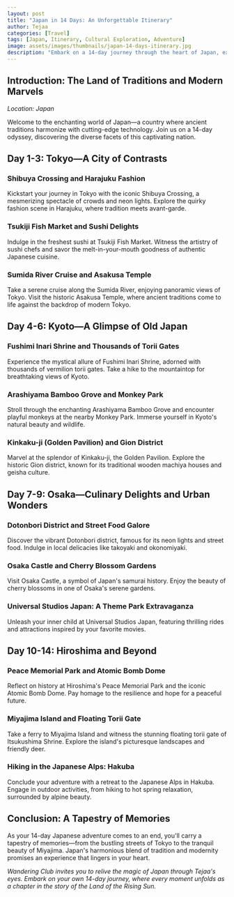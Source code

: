 ```yaml
---
layout: post
title: "Japan in 14 Days: An Unforgettable Itinerary"
author: Tejaa
categories: [Travel]
tags: [Japan, Itinerary, Cultural Exploration, Adventure]
image: assets/images/thumbnails/japan-14-days-itinerary.jpg
description: "Embark on a 14-day journey through the heart of Japan, exploring its rich culture, breathtaking landscapes, and vibrant cities. Join Tejaa on an unforgettable adventure across the Land of the Rising Sun."
---
```


## Introduction: The Land of Traditions and Modern Marvels

*Location: Japan*

Welcome to the enchanting world of Japan—a country where ancient traditions harmonize with cutting-edge technology. Join us on a 14-day odyssey, discovering the diverse facets of this captivating nation.

## Day 1-3: Tokyo—A City of Contrasts

### Shibuya Crossing and Harajuku Fashion

Kickstart your journey in Tokyo with the iconic Shibuya Crossing, a mesmerizing spectacle of crowds and neon lights. Explore the quirky fashion scene in Harajuku, where tradition meets avant-garde.

### Tsukiji Fish Market and Sushi Delights

Indulge in the freshest sushi at Tsukiji Fish Market. Witness the artistry of sushi chefs and savor the melt-in-your-mouth goodness of authentic Japanese cuisine.

### Sumida River Cruise and Asakusa Temple

Take a serene cruise along the Sumida River, enjoying panoramic views of Tokyo. Visit the historic Asakusa Temple, where ancient traditions come to life against the backdrop of modern Tokyo.

## Day 4-6: Kyoto—A Glimpse of Old Japan

### Fushimi Inari Shrine and Thousands of Torii Gates

Experience the mystical allure of Fushimi Inari Shrine, adorned with thousands of vermilion torii gates. Take a hike to the mountaintop for breathtaking views of Kyoto.

### Arashiyama Bamboo Grove and Monkey Park

Stroll through the enchanting Arashiyama Bamboo Grove and encounter playful monkeys at the nearby Monkey Park. Immerse yourself in Kyoto's natural beauty and wildlife.

### Kinkaku-ji (Golden Pavilion) and Gion District

Marvel at the splendor of Kinkaku-ji, the Golden Pavilion. Explore the historic Gion district, known for its traditional wooden machiya houses and geisha culture.

## Day 7-9: Osaka—Culinary Delights and Urban Wonders

### Dotonbori District and Street Food Galore

Discover the vibrant Dotonbori district, famous for its neon lights and street food. Indulge in local delicacies like takoyaki and okonomiyaki.

### Osaka Castle and Cherry Blossom Gardens

Visit Osaka Castle, a symbol of Japan's samurai history. Enjoy the beauty of cherry blossoms in one of Osaka's serene gardens.

### Universal Studios Japan: A Theme Park Extravaganza

Unleash your inner child at Universal Studios Japan, featuring thrilling rides and attractions inspired by your favorite movies.

## Day 10-14: Hiroshima and Beyond

### Peace Memorial Park and Atomic Bomb Dome

Reflect on history at Hiroshima's Peace Memorial Park and the iconic Atomic Bomb Dome. Pay homage to the resilience and hope for a peaceful future.

### Miyajima Island and Floating Torii Gate

Take a ferry to Miyajima Island and witness the stunning floating torii gate of Itsukushima Shrine. Explore the island's picturesque landscapes and friendly deer.

### Hiking in the Japanese Alps: Hakuba

Conclude your adventure with a retreat to the Japanese Alps in Hakuba. Engage in outdoor activities, from hiking to hot spring relaxation, surrounded by alpine beauty.

## Conclusion: A Tapestry of Memories

As your 14-day Japanese adventure comes to an end, you'll carry a tapestry of memories—from the bustling streets of Tokyo to the tranquil beauty of Miyajima. Japan's harmonious blend of tradition and modernity promises an experience that lingers in your heart.

*Wandering Club invites you to relive the magic of Japan through Tejaa's eyes. Embark on your own 14-day journey, where every moment unfolds as a chapter in the story of the Land of the Rising Sun.*
